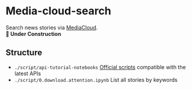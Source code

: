 # Media-cloud-search

Search news stories via [MediaCloud](green).  
**🚧 Under Construction**
## Structure
- `./script/api-tutorial-notebooks` [Official scripts](https://github.com/mediacloud/api-tutorial-notebooks) compatible with the latest APIs
- `./script/0.download.attention.ipynb` List all stories by keywords
